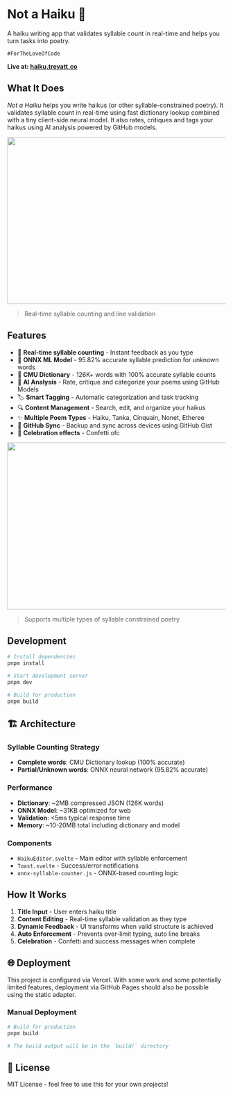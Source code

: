 # Not a Haiku 🍃

A haiku writing app that validates syllable count in real-time and helps you turn tasks into poetry.

`#ForTheLoveOfCode`

**Live at: [haiku.trevatt.co](https://haiku.trevatt.co)**

## What It Does

*Not a Haiku* helps you write haikus (or other syllable-constrained poetry). It validates syllable count in real-time using fast dictionary lookup combined with a tiny client-side neural model. It also rates, critiques and tags your haikus using AI analysis powered by GitHub models.

<img src="https://github.com/user-attachments/assets/8271a417-5c9b-4142-a374-6f1d5e7ae0e4" width=640 height=384/>

> Real-time syllable counting and line validation

## Features

- 🎯 **Real-time syllable counting** - Instant feedback as you type
- 🤖 **ONNX ML Model** - 95.82% accurate syllable prediction for unknown words
- 📖 **CMU Dictionary** - 126K+ words with 100% accurate syllable counts  
- 🧠 **AI Analysis** - Rate, critique and categorize your poems using GitHub Models
- 🏷️ **Smart Tagging** - Automatic categorization and task tracking
- 🔍 **Content Management** - Search, edit, and organize your haikus
- ✨ **Multiple Poem Types** - Haiku, Tanka, Cinquain, Nonet, Etheree
- 🔄 **GitHub Sync** - Backup and sync across devices using GitHub Gist
- 🎉 **Celebration effects** - Confetti ofc

<img src="https://github.com/user-attachments/assets/5788a2f0-265a-4976-9d30-32eff5faeff6" width=640 height=384/>

> Supports multiple types of syllable constrained poetry

## Development

```bash
# Install dependencies
pnpm install

# Start development server
pnpm dev

# Build for production
pnpm build
```

## 🏗️ Architecture

### Syllable Counting Strategy
- **Complete words**: CMU Dictionary lookup (100% accurate)
- **Partial/Unknown words**: ONNX neural network (95.82% accurate)

### Performance
- **Dictionary**: ~2MB compressed JSON (126K words)
- **ONNX Model**: ~31KB optimized for web
- **Validation**: <5ms typical response time
- **Memory**: ~10-20MB total including dictionary and model

### Components
- `HaikuEditor.svelte` - Main editor with syllable enforcement
- `Toast.svelte` - Success/error notifications  
- `onnx-syllable-counter.js` - ONNX-based counting logic

## How It Works

1. **Title Input** - User enters haiku title
2. **Content Editing** - Real-time syllable validation as they type
3. **Dynamic Feedback** - UI transforms when valid structure is achieved
4. **Auto Enforcement** - Prevents over-limit typing, auto line breaks
5. **Celebration** - Confetti and success messages when complete

## 🌐 Deployment

This project is configured via Vercel. With some work and some potentially limited features, deployment via GitHub Pages should also be possible using the static adapter.

### Manual Deployment
```bash
# Build for production
pnpm build

# The build output will be in the `build/` directory
```


## 📝 License

MIT License - feel free to use this for your own projects!
